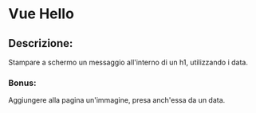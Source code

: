 # Vue Hello
## Descrizione:
Stampare a schermo un messaggio all'interno di un h1, utilizzando i data.
### Bonus:
Aggiungere alla pagina un'immagine, presa anch'essa da un data.